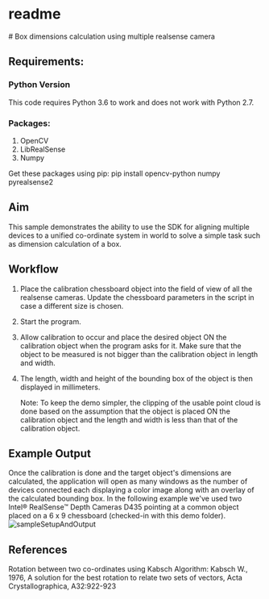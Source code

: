 # readme

\# Box dimensions calculation using multiple realsense camera

## Requirements:

### Python Version

This code requires Python 3.6 to work and does not work with Python 2.7.

### Packages:

1. OpenCV
2. LibRealSense
3. Numpy

Get these packages using pip: pip install opencv-python numpy pyrealsense2

## Aim

This sample demonstrates the ability to use the SDK for aligning multiple devices to a unified co-ordinate system in world to solve a simple task such as dimension calculation of a box.

## Workflow

1. Place the calibration chessboard object into the field of view of all the realsense cameras. Update the chessboard parameters in the script in case a different size is chosen.                                 
2. Start the program.                                                                                                 
3. Allow calibration to occur and place the desired object ON the calibration object when the program asks for it. Make sure that the object to be measured is not bigger than the calibration object in length and width.            
4. The length, width and height of the bounding box of the object is then displayed in millimeters.                   

   Note: To keep the demo simpler, the clipping of the usable point cloud is done based on the assumption that the object is placed ON the calibration object and the length and width is less than that of the calibration object. 

## Example Output

Once the calibration is done and the target object's dimensions are calculated, the application will open as many windows as the number of devices connected each displaying a color image along with an overlay of the calculated bounding box. In the following example we've used two Intel® RealSense™ Depth Cameras D435 pointing at a common object placed on a 6 x 9 chessboard \(checked-in with this demo folder\). ![sampleSetupAndOutput](https://github.com/framosgmbh/librealsense/blob/box_dimensioner_multicam/wrappers/python/examples/box_dimensioner_multicam/samplesetupandoutput.jpg)

## References

Rotation between two co-ordinates using Kabsch Algorithm: Kabsch W., 1976, A solution for the best rotation to relate two sets of vectors, Acta Crystallographica, A32:922-923

